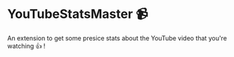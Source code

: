 # YouTubeStatsMaster :video_camera:

An extension to get some presice stats about the YouTube video that you're watching :+1: !